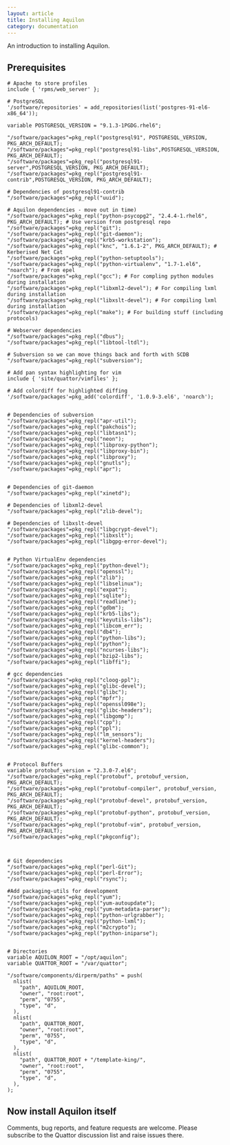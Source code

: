 ```yaml
---
layout: article
title: Installing Aquilon
category: documentation
---
```


An introduction to installing Aquilon.

## Prerequisites

	# Apache to store profiles
	include { 'rpms/web_server' };
	
	# PostgreSQL
	'/software/repositories' = add_repositories(list('postgres-91-el6-x86_64'));
	
	variable POSTGRESQL_VERSION = "9.1.3-1PGDG.rhel6";
	
	"/software/packages"=pkg_repl("postgresql91", POSTGRESQL_VERSION, PKG_ARCH_DEFAULT);
	"/software/packages"=pkg_repl("postgresql91-libs",POSTGRESQL_VERSION, PKG_ARCH_DEFAULT);
	"/software/packages"=pkg_repl("postgresql91-server",POSTGRESQL_VERSION, PKG_ARCH_DEFAULT);
	"/software/packages"=pkg_repl("postgresql91-contrib",POSTGRESQL_VERSION, PKG_ARCH_DEFAULT);

	# Dependencies of postgresql91-contrib
	"/software/packages"=pkg_repl("uuid");

	# Aquilon dependencies - move out in time)
	"/software/packages"=pkg_repl("python-psycopg2", "2.4.4-1.rhel6", PKG_ARCH_DEFAULT); # Use version from postgresql repo
	"/software/packages"=pkg_repl("git");
	"/software/packages"=pkg_repl("git-daemon");
	"/software/packages"=pkg_repl("krb5-workstation");
	"/software/packages"=pkg_repl("knc", "1.6.1-2", PKG_ARCH_DEFAULT); # Kerberised Net Cat
	"/software/packages"=pkg_repl("python-setuptools");
	"/software/packages"=pkg_repl("python-virtualenv", "1.7-1.el6", "noarch"); # From epel
	"/software/packages"=pkg_repl("gcc"); # For compling python modules during installation
	"/software/packages"=pkg_repl("libxml2-devel"); # For compiling lxml during installation
	"/software/packages"=pkg_repl("libxslt-devel"); # For compiling lxml during installation
	"/software/packages"=pkg_repl("make"); # For building stuff (including protocols)

    # Webserver dependencies
	"/software/packages"=pkg_repl("dbus");
	"/software/packages"=pkg_repl("libtool-ltdl");

    # Subversion so we can move things back and forth with SCDB
	"/software/packages"=pkg_repl("subversion");

    # Add pan syntax highlighting for vim
    include { 'site/quattor/vimfiles' };

    # Add colordiff for highlighted diffing
    '/software/packages'=pkg_add('colordiff', '1.0.9-3.el6', 'noarch');


    # Dependencies of subversion
	"/software/packages"=pkg_repl("apr-util");
	"/software/packages"=pkg_repl("pakchois");
	"/software/packages"=pkg_repl("libtasn1");
	"/software/packages"=pkg_repl("neon");
	"/software/packages"=pkg_repl("libproxy-python");
	"/software/packages"=pkg_repl("libproxy-bin");
	"/software/packages"=pkg_repl("libproxy");
	"/software/packages"=pkg_repl("gnutls");
	"/software/packages"=pkg_repl("apr");


    # Dependencies of git-daemon
	"/software/packages"=pkg_repl("xinetd");

    # Dependencies of libxml2-devel
	"/software/packages"=pkg_repl("zlib-devel");

    # Dependencies of libxslt-devel
	"/software/packages"=pkg_repl("libgcrypt-devel");
	"/software/packages"=pkg_repl("libxslt");
	"/software/packages"=pkg_repl("libgpg-error-devel");


    # Python VirtualEnv dependencies
	"/software/packages"=pkg_repl("python-devel");
	"/software/packages"=pkg_repl("openssl");
	"/software/packages"=pkg_repl("zlib");
	"/software/packages"=pkg_repl("libselinux");
	"/software/packages"=pkg_repl("expat");
	"/software/packages"=pkg_repl("sqlite");
	"/software/packages"=pkg_repl("readline");
	"/software/packages"=pkg_repl("gdbm");
	"/software/packages"=pkg_repl("krb5-libs");
	"/software/packages"=pkg_repl("keyutils-libs");
	"/software/packages"=pkg_repl("libcom_err");
	"/software/packages"=pkg_repl("db4");
	"/software/packages"=pkg_repl("python-libs");
	"/software/packages"=pkg_repl("python");
	"/software/packages"=pkg_repl("ncurses-libs");
	"/software/packages"=pkg_repl("bzip2-libs");
	"/software/packages"=pkg_repl("libffi");

    # gcc dependencies
	"/software/packages"=pkg_repl("cloog-ppl");
	"/software/packages"=pkg_repl("glibc-devel");
	"/software/packages"=pkg_repl("glibc");
	"/software/packages"=pkg_repl("mpfr");
	"/software/packages"=pkg_repl("openssl098e");
	"/software/packages"=pkg_repl("glibc-headers");
	"/software/packages"=pkg_repl("libgomp");
	"/software/packages"=pkg_repl("cpp");
	"/software/packages"=pkg_repl("ppl");
	"/software/packages"=pkg_repl("lm_sensors");
	"/software/packages"=pkg_repl("kernel-headers");
	"/software/packages"=pkg_repl("glibc-common");


    # Protocol Buffers
    variable protobuf_version = "2.3.0-7.el6";
	"/software/packages"=pkg_repl("protobuf", protobuf_version, PKG_ARCH_DEFAULT);
	"/software/packages"=pkg_repl("protobuf-compiler", protobuf_version, PKG_ARCH_DEFAULT);
	"/software/packages"=pkg_repl("protobuf-devel", protobuf_version, PKG_ARCH_DEFAULT);
	"/software/packages"=pkg_repl("protobuf-python", protobuf_version, PKG_ARCH_DEFAULT);
	"/software/packages"=pkg_repl("protobuf-vim", protobuf_version, PKG_ARCH_DEFAULT);
	"/software/packages"=pkg_repl("pkgconfig");



    # Git dependencies
	"/software/packages"=pkg_repl("perl-Git");
	"/software/packages"=pkg_repl("perl-Error");
	"/software/packages"=pkg_repl("rsync");

    #Add packaging-utils for development
	"/software/packages"=pkg_repl("yum");
	"/software/packages"=pkg_repl("yum-autoupdate");
	"/software/packages"=pkg_repl("yum-metadata-parser");
	"/software/packages"=pkg_repl("python-urlgrabber");
	"/software/packages"=pkg_repl("python-lxml");
	"/software/packages"=pkg_repl("m2crypto");
	"/software/packages"=pkg_repl("python-iniparse");


    # Directories
    variable AQUILON_ROOT = "/opt/aquilon";
    variable QUATTOR_ROOT = "/var/quattor";

	"/software/components/dirperm/paths" = push(
      nlist(
        "path", AQUILON_ROOT,
        "owner", "root:root",
        "perm", "0755",
        "type", "d",
      ),
      nlist(
        "path", QUATTOR_ROOT,
        "owner", "root:root",
        "perm", "0755",
        "type", "d",
      ),
      nlist(
        "path", QUATTOR_ROOT + "/template-king/",
        "owner", "root:root",
        "perm", "0755",
        "type", "d",
      ),
    );


Now install Aquilon itself
-------------------------

Comments, bug reports, and feature requests are welcome.  Please
subscribe to the Quattor discussion list and raise issues there.
